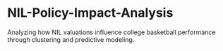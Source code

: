# NIL-Policy-Impact-Analysis
Analyzing how NIL valuations influence college basketball performance through clustering and predictive modeling.
